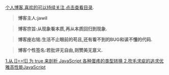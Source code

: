 
[个人博客,喜欢的可以持续关注,点击查看目录](https://github.com/jawil/blog/issues).

> **博客主人:jawil**

> **博客宗旨:从现象看本质,再从本质回归到现象.**

> **博客座右铭:生活不止眼前的苟且,还有看不到的BUG和读不懂的代码.**

> **博客个性签名:若批评无自由,则赞美无意义.**

[1.从 []==![] 为 true 来剖析 JavaScript 各种蛋疼的类型转换
](https://github.com/jawil/blog/issues/1)
[2.吹毛求疵的追求优雅高性能JavaScript](https://github.com/jawil/blog/issues/2)
